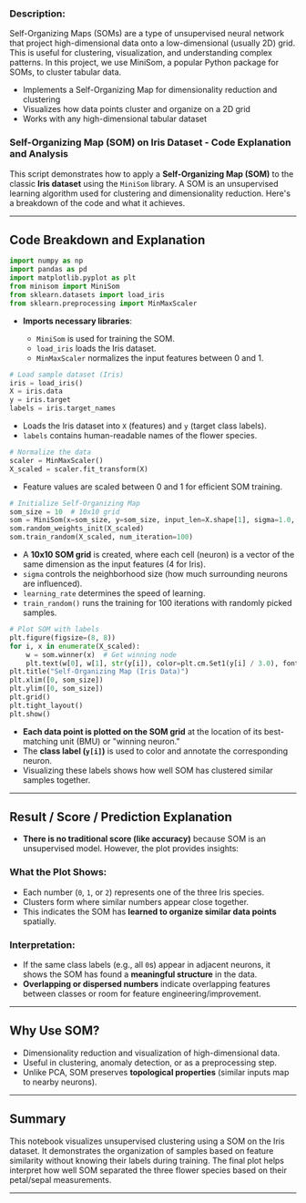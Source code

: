 ### Description:

Self-Organizing Maps (SOMs) are a type of unsupervised neural network that project high-dimensional data onto a low-dimensional (usually 2D) grid. This is useful for clustering, visualization, and understanding complex patterns. In this project, we use MiniSom, a popular Python package for SOMs, to cluster tabular data.

- Implements a Self-Organizing Map for dimensionality reduction and clustering
- Visualizes how data points cluster and organize on a 2D grid
- Works with any high-dimensional tabular dataset

### Self-Organizing Map (SOM) on Iris Dataset - Code Explanation and Analysis

This script demonstrates how to apply a **Self-Organizing Map (SOM)** to the classic **Iris dataset** using the `MiniSom` library. A SOM is an unsupervised learning algorithm used for clustering and dimensionality reduction. Here's a breakdown of the code and what it achieves.

---

## Code Breakdown and Explanation

```python
import numpy as np
import pandas as pd
import matplotlib.pyplot as plt
from minisom import MiniSom
from sklearn.datasets import load_iris
from sklearn.preprocessing import MinMaxScaler
```

* **Imports necessary libraries**:

  * `MiniSom` is used for training the SOM.
  * `load_iris` loads the Iris dataset.
  * `MinMaxScaler` normalizes the input features between 0 and 1.

```python
# Load sample dataset (Iris)
iris = load_iris()
X = iris.data
y = iris.target
labels = iris.target_names
```

* Loads the Iris dataset into `X` (features) and `y` (target class labels).
* `labels` contains human-readable names of the flower species.

```python
# Normalize the data
scaler = MinMaxScaler()
X_scaled = scaler.fit_transform(X)
```

* Feature values are scaled between 0 and 1 for efficient SOM training.

```python
# Initialize Self-Organizing Map
som_size = 10  # 10x10 grid
som = MiniSom(x=som_size, y=som_size, input_len=X.shape[1], sigma=1.0, learning_rate=0.5)
som.random_weights_init(X_scaled)
som.train_random(X_scaled, num_iteration=100)
```

* A **10x10 SOM grid** is created, where each cell (neuron) is a vector of the same dimension as the input features (4 for Iris).
* `sigma` controls the neighborhood size (how much surrounding neurons are influenced).
* `learning_rate` determines the speed of learning.
* `train_random()` runs the training for 100 iterations with randomly picked samples.

```python
# Plot SOM with labels
plt.figure(figsize=(8, 8))
for i, x in enumerate(X_scaled):
    w = som.winner(x)  # Get winning node
    plt.text(w[0], w[1], str(y[i]), color=plt.cm.Set1(y[i] / 3.0), fontdict={'weight': 'bold', 'size': 12})
plt.title("Self-Organizing Map (Iris Data)")
plt.xlim([0, som_size])
plt.ylim([0, som_size])
plt.grid()
plt.tight_layout()
plt.show()
```

* **Each data point is plotted on the SOM grid** at the location of its best-matching unit (BMU) or "winning neuron."
* The **class label (`y[i]`)** is used to color and annotate the corresponding neuron.
* Visualizing these labels shows how well SOM has clustered similar samples together.

---

## Result / Score / Prediction Explanation

* **There is no traditional score (like accuracy)** because SOM is an unsupervised model. However, the plot provides insights:

### What the Plot Shows:

* Each number (`0`, `1`, or `2`) represents one of the three Iris species.
* Clusters form where similar numbers appear close together.
* This indicates the SOM has **learned to organize similar data points** spatially.

### Interpretation:

* If the same class labels (e.g., all `0`s) appear in adjacent neurons, it shows the SOM has found a **meaningful structure** in the data.
* **Overlapping or dispersed numbers** indicate overlapping features between classes or room for feature engineering/improvement.

---

## Why Use SOM?

* Dimensionality reduction and visualization of high-dimensional data.
* Useful in clustering, anomaly detection, or as a preprocessing step.
* Unlike PCA, SOM preserves **topological properties** (similar inputs map to nearby neurons).

---

## Summary

This notebook visualizes unsupervised clustering using a SOM on the Iris dataset. It demonstrates the organization of samples based on feature similarity without knowing their labels during training. The final plot helps interpret how well SOM separated the three flower species based on their petal/sepal measurements.

---

